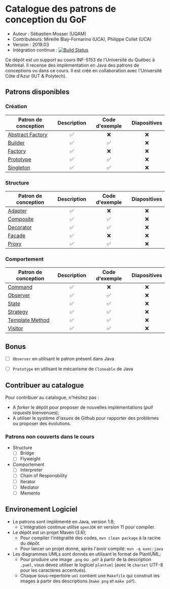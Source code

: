 # Catalogue des patrons de conception du GoF

  * Auteur : Sébastien Mosser (UQAM)
  * Contributeurs: Mireille Blay-Fornarino (UCA), Philippe Collet (UCA)
  * Version : 2019.03
  * Intégration continue : [![Build Status](https://travis-ci.com/ace-lectures/pattern-repository.svg?branch=master)](https://travis-ci.com/ace-lectures/pattern-repository)

Ce dépôt est un support au cours INF-5153 de l'Université du Québec à Montréal. Il recense des implémentation en Java des patrons de conceptions vu dans ce cours. Il est créé en collaboration avec l'Université Côte d'Azur (IUT & Polytech).

## Patrons disponibles

### Création

Patron de conception | Description | Code d'exemple | Diapositives |
---------------------| :---------: | :------------: | :----------: |
[Abstract Factory](./creation/abstract_factory) | :white_check_mark: | :x: | :x: |
[Builder](./creation/builder) | :white_check_mark: | :white_check_mark: | :x: |
[Factory](./creation/factory) | :white_check_mark: | :x: | :x: |
[Prototype](./creation/prototype) | :white_check_mark: | :white_check_mark: | :x: |
[Singleton](./creation/singleton) | :white_check_mark: | :white_check_mark: | :x: |


### Structure

Patron de conception | Description | Code d'exemple | Diapositives |
---------------------| :---------: | :------------: | :----------: |
[Adapter](./structure/adapter) | :white_check_mark: | :x: | :x: |
[Composite](./structure/composite) | :white_check_mark: | :white_check_mark: | :x: |
[Decorator](./structure/decorator) | :white_check_mark: | :white_check_mark: | :x: |
[Facade](./structure/facade) | :white_check_mark: | :x: | :x: |
[Proxy](./structure/proxy) | :white_check_mark: | :white_check_mark: | :x: |

### Comportement

Patron de conception | Description | Code d'exemple | Diapositives |
---------------------| :---------: | :------------: | :----------: |
[Command](./comportement/command) | :white_check_mark: | :x: | :x: |
[Observer](./comportement/observer) | :white_check_mark: | :white_check_mark: | :x: |
[State](./comportement/state) | :white_check_mark: | :white_check_mark: | :x: |
[Strategy](./comportement/strategy) | :white_check_mark: | :white_check_mark: | :x: |
[Template Method](./comportement/template_method) | :white_check_mark: | :white_check_mark: | :x: |
[Visitor](./comportement/visitor) | :white_check_mark: | :white_check_mark: | :x: |

## Bonus

  - [ ] `Observer` en utilisant le patron présent dans Java
  - [ ] `Prototype` en utilisant le mécanisme de `Cloneable` de Java


## Contribuer au catalogue

Pour contribuer au catalogue, n'hésitez pas :

  - A _forker_ le dépôt pour proposer de nouvelles implémentations (_pull requests_ bienvenues);
  - A utiliser le système d'_issues_ de Github pour rapporter des problèmes ou proposer des évolutions.

### Patrons non couverts dans le cours

  - Structure
    - [ ] Bridge
    - [ ] Flyweight
  - Comportement
    - [ ] Interpreter
    - [ ] Chain of Responsbility
    - [ ] Iterator
    - [ ] Mediator
    - [ ] Memento     

## Environement Logiciel

  - Le patrons sont implémenté en Java, version 1.8;
    - L'intégration continue utilise `openJDK` en version 11 pour compiler. 
  - Le dépôt est un projet Maven (3.6);
    - Pour compiler l'intégralité des codes, `mvn clean package` à la racine du dépôt.
    - Pour lancer un projet donné, après l'avoir compilé: `mvn -q exec:java`
  - Les diagrammes UMLs sont donnés en utilisant le format de PlantUML;
    - Pour produire une image `.png` ou `.pdf` à partir de la description `.puml`, vous devez utiliser le logiciel `plantuml` (avec le `charset` UTF-8 pour les caractères accentués).
    - Chaque sous-repertoire `uml` contient une `Makefile` qui construit les images à partir des descriptions (`make png` et `make pdf`).
